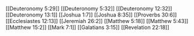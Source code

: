 [[Deuteronomy 5:29]]
[[Deuteronomy 5:32]]
[[Deuteronomy 12:32]]
[[Deuteronomy 13:1]]
[[Joshua 1:7]]
[[Joshua 8:35]]
[[Proverbs 30:6]]
[[Ecclesiastes 12:13]]
[[Jeremiah 26:2]]
[[Matthew 5:18]]
[[Matthew 5:43]]
[[Matthew 15:2]]
[[Mark 7:1]]
[[Galatians 3:15]]
[[Revelation 22:18]]
